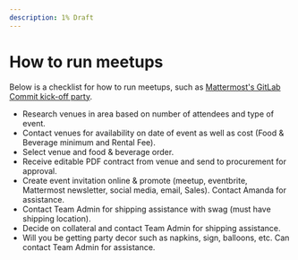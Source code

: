 ```yaml
---
description: 1% Draft
---
```


# How to run meetups

Below is a checklist for how to run meetups, such as [Mattermost's GitLab Commit kick-off party](https://www.eventbrite.com/e/gitlab-commit-kickoff-party-tickets-85844347755).

* Research venues in area based on number of attendees and type of event.
* Contact venues for availability on date of event as well as cost \(Food & Beverage minimum and Rental Fee\).
* Select venue and food & beverage order.
* Receive editable PDF contract from venue and send to procurement for approval.
* Create event invitation online & promote \(meetup, eventbrite, Mattermost newsletter, social media, email, Sales\). Contact Amanda for assistance.
* Contact Team Admin for shipping assistance with swag \(must have shipping location\).
* Decide on collateral and contact Team Admin for shipping assistance.
* Will you be getting party decor such as napkins, sign, balloons, etc. Can contact Team Admin for assistance.

